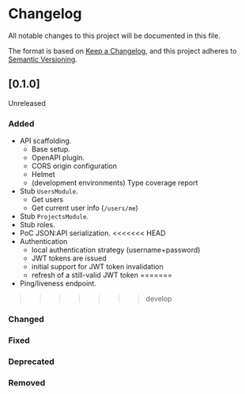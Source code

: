 # Changelog

All notable changes to this project will be documented in this file.

The format is based on [Keep a Changelog](https://keepachangelog.com/en/1.0.0/),
and this project adheres to [Semantic
Versioning](https://semver.org/spec/v2.0.0.html).

## [0.1.0]

Unreleased

### Added

- API scaffolding.
  - Base setup.
  - OpenAPI plugin.
  - CORS origin configuration
  - Helmet
  - (development environments) Type coverage report
- Stub `UsersModule`.
  - Get users
  - Get current user info (`/users/me`)
- Stub `ProjectsModule`.
- Stub roles.
- PoC JSON:API serialization.
<<<<<<< HEAD
- Authentication
  - local authentication strategy (username+password)
  - JWT tokens are issued
  - initial support for JWT token invalidation
  - refresh of a still-valid JWT token
=======
- Ping/liveness endpoint.
>>>>>>> develop

### Changed

### Fixed

### Deprecated

### Removed

